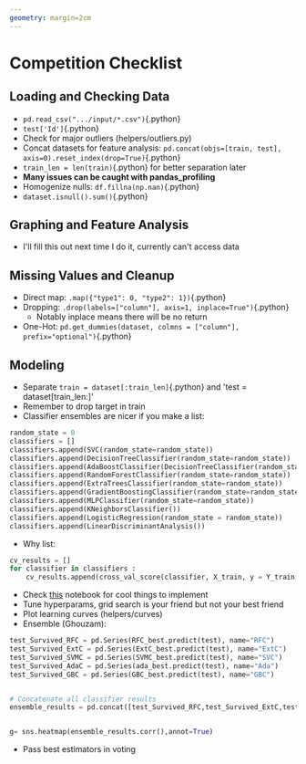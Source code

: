 ```yaml
---
geometry: margin=2cm
---
```


# Competition Checklist

## Loading and Checking Data

- `pd.read_csv(".../input/*.csv")`{.python} 
- `test['Id']`{.python}
- Check for major outliers (helpers/outliers.py)
- Concat datasets for feature analysis: `pd.concat(objs=[train, test], axis=0).reset_index(drop=True)`{.python} 
- `train_len = len(train)`{.python} for better separation later
- **Many issues can be caught with pandas_profiling**
- Homogenize nulls: `df.fillna(np.nan)`{.python}
- `dataset.isnull().sum()`{.python}

## Graphing and Feature Analysis

- I'll fill this out next time I do it, currently can't access data 

## Missing Values and Cleanup

- Direct map: `.map({"type1": 0, "type2": 1})`{.python}
- Dropping: `.drop(labels=["column"], axis=1, inplace=True")`{.python}
  - Notably inplace means there will be no return
- One-Hot: `pd.get_dummies(dataset, colmns = ["column"], prefix="optional")`{.python}

## Modeling

- Separate `train = dataset[:train_len]`{.python} and 'test = dataset[train_len:]'
- Remember to drop target in train
- Classifier ensembles are nicer if you make a list:

```python
random_state = 0 
classifiers = []
classifiers.append(SVC(random_state=random_state))
classifiers.append(DecisionTreeClassifier(random_state=random_state))
classifiers.append(AdaBoostClassifier(DecisionTreeClassifier(random_state=random_state),random_state=random_state,learning_rate=0.1))
classifiers.append(RandomForestClassifier(random_state=random_state))
classifiers.append(ExtraTreesClassifier(random_state=random_state))
classifiers.append(GradientBoostingClassifier(random_state=random_state))
classifiers.append(MLPClassifier(random_state=random_state))
classifiers.append(KNeighborsClassifier())
classifiers.append(LogisticRegression(random_state = random_state))
classifiers.append(LinearDiscriminantAnalysis())
```

- Why list: 

```python
cv_results = []
for classifier in classifiers :
    cv_results.append(cross_val_score(classifier, X_train, y = Y_train, scoring = "accuracy", cv = kfold, n_jobs=4))
```

- Check [this](https://www.kaggle.com/yassineghouzam/titanic-top-4-with-ensemble-modeling) notebook for cool things to implement
- Tune hyperparams, grid search is your friend but not your best friend
- Plot learning curves (helpers/curves)
- Ensemble (Ghouzam): 

```python
test_Survived_RFC = pd.Series(RFC_best.predict(test), name="RFC")
test_Survived_ExtC = pd.Series(ExtC_best.predict(test), name="ExtC")
test_Survived_SVMC = pd.Series(SVMC_best.predict(test), name="SVC")
test_Survived_AdaC = pd.Series(ada_best.predict(test), name="Ada")
test_Survived_GBC = pd.Series(GBC_best.predict(test), name="GBC")


# Concatenate all classifier results
ensemble_results = pd.concat([test_Survived_RFC,test_Survived_ExtC,test_Survived_AdaC,test_Survived_GBC, test_Survived_SVMC],axis=1)


g= sns.heatmap(ensemble_results.corr(),annot=True)
```

- Pass best estimators in voting 
